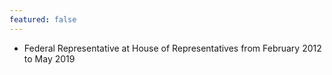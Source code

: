 ```yaml
---
featured: false
---
```

* Federal Representative at House of Representatives from February 2012 to May 2019

